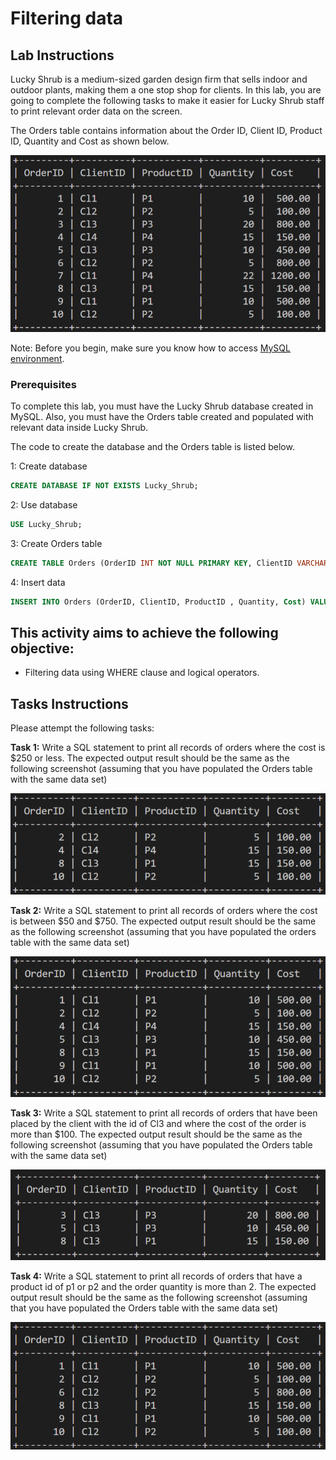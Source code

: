 # Filtering data 

## Lab Instructions  

Lucky Shrub is a medium-sized garden design firm that sells indoor and outdoor plants, making them a one stop shop for clients.  In this lab, you are going to complete the following tasks to make it easier for Lucky Shrub staff to print relevant order data on the screen.  


The Orders table contains information about the Order ID, Client ID, Product ID, Quantity and Cost as shown below.  

 ![Orders table](images\01-orders.PNG) 

Note: Before you begin, make sure you know how to access [MySQL environment](https://www.coursera.org/learn/database-structures-and-management-with-mysql/supplement/BSZK6/how-to-access-mysql-environment).

### Prerequisites  

To complete this lab, you must have the Lucky Shrub database created in MySQL. Also, you must have the Orders table created and populated with relevant data inside Lucky Shrub.  

The code to create the database and the Orders table is listed below.  

1: Create database 

```SQL 
CREATE DATABASE IF NOT EXISTS Lucky_Shrub;
```

2: Use database 

```SQL 
USE Lucky_Shrub;
``` 

3: Create Orders table 

```SQL 
CREATE TABLE Orders (OrderID INT NOT NULL PRIMARY KEY, ClientID VARCHAR(10),  ProductID VARCHAR(10),  Quantity   INT, Cost DECIMAL(6,2));
``` 

4: Insert data 

```SQL 
INSERT INTO Orders (OrderID, ClientID, ProductID , Quantity, Cost) VALUES (1, "Cl1", "P1", 10, 500), (2, "Cl2", "P2", 5, 100), (3, "Cl3", "P3", 20, 800), (4, "Cl4", "P4", 15, 150), (5, "Cl3", "P3", 10, 450), (6, "Cl2", "P2", 5, 800), (7, "Cl1", "P4", 22, 1200), (8, "Cl3", "P1", 15, 150), (9, "Cl1", "P1", 10, 500), (10, "Cl2", "P2", 5, 100); 
```   
 

## This activity aims to achieve the following objective:    

 
* Filtering data using WHERE clause and logical operators. 
 
 

## Tasks Instructions 

Please attempt the following tasks: 

**Task 1:** Write a SQL statement to print all records of orders where the cost is $250 or less. The expected output result should be the same as the following screenshot (assuming that you have populated the Orders table with the same data set) 

![Task 1 output](images\01-task1output.PNG) 

  
 

**Task 2:** Write a SQL statement to print all records of orders where the cost is between $50 and $750. The expected output result should be the same as the following screenshot (assuming that you have populated the orders table with the same data set) 

![Task 2 output](images\01-task2output.PNG)

 

**Task 3:** Write a SQL statement to print all records of orders that have been placed by the client with the id of Cl3 and where the cost of the order is more than $100. The expected output result should be the same as the following screenshot (assuming that you have populated the Orders table with the same data set) 

![Task 3 output](images\01-task3output.PNG) 

 

**Task 4:** Write a SQL statement to print all records of orders that have a product id of p1 or p2 and the order quantity is more than 2. The expected output result should be the same as the following screenshot (assuming that you have populated the Orders table with the same data set) 

![Task 4 output](images\01-task4output.PNG)